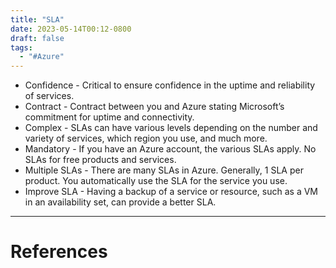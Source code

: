 ```yaml
---
title: "SLA"
date: 2023-05-14T00:12-0800
draft: false
tags: 
  - "#Azure"
---
```

- Confidence - Critical to ensure confidence in the uptime and reliability of services.
- Contract - Contract between you and Azure stating Microsoft’s commitment for uptime and connectivity.
- Complex - SLAs can have various levels depending on the number and variety of services, which region you use, and much more.
- Mandatory - If you have an Azure account, the various SLAs apply. No SLAs for free products and services.
- Multiple SLAs - There are many SLAs in Azure. Generally, 1 SLA per product. You automatically use the SLA for the service you use.
- Improve SLA - Having a backup of a service or resource, such as a VM in an availability set, can provide a better SLA.

---
# References
